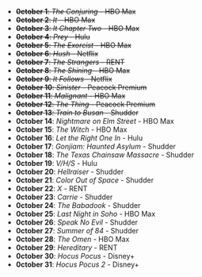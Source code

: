 - ~~**0ctober 1**: *The Conjuring* - HBO Max~~
- ~~**0ctober 2**: *It* - HBO Max~~
- ~~**0ctober 3**: *It Chapter Two* - HBO Max~~
- ~~**0ctober 4**: *Prey* - Hulu~~
- ~~**0ctober 5**: *The Exorcist* - HBO Max~~
- ~~**0ctober 6**: *Hush* - Netflix~~
- ~~**0ctober 7**: *The Strangers* - RENT~~
- ~~**0ctober 8**: *The Shining* - HBO Max~~
- ~~**0ctober 9**: *It Follows* - Netflix~~
- ~~**0ctober 10**: *Sinister* - Peacock Premium~~
- ~~**0ctober 11**: *Malignant* - HBO Max~~
- ~~**0ctober 12**: *The Thing* - Peacock Premium~~
- ~~**0ctober 13**: *Train to Busan* - Shudder~~
- **0ctober 14**: *Nightmare on Elm Street* - HBO Max
- **0ctober 15**: *The Witch* - HBO Max
- **0ctober 16**: *Let the Right One In* - Hulu
- **0ctober 17**: *Gonjiam: Haunted Asylum* - Shudder
- **0ctober 18**: *The Texas Chainsaw Massacre* - Shudder
- **0ctober 19**: *V/H/S* - Hulu
- **0ctober 20**: *Hellraiser* - Shudder
- **0ctober 21**: *Color Out of Space* - Shudder
- **0ctober 22**: *X* - RENT
- **0ctober 23**: *Carrie* - Shudder
- **0ctober 24**: *The Babadook* - Shudder
- **0ctober 25**: *Last Night in Soho* - HBO Max
- **0ctober 26**: *Speak No Evil* - Shudder
- **0ctober 27**: *Summer of 84* - Shudder
- **0ctober 28**: *The Omen* - HBO Max
- **0ctober 29**: *Hereditary* - RENT
- **0ctober 30**: *Hocus Pocus* - Disney+
- **0ctober 31**: *Hocus Pocus 2* - Disney+
